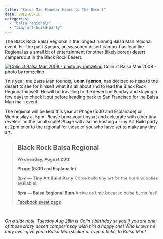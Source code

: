 ```yaml
---
title: "Balsa Man Founder Heads to The Desert"
date: 2012-08-16
categories: 
  - "balsa-regionals"
  - "tiny-art-build-party"
---
```


The Black Rock Balsa Regional is the longest running Balsa Man regional event. For the past 3 years, an seasoned desert camper has lead the Regional as a small bit of entertainment for other (likely bored) desert campers out in the Black Rock Desert.

[![Colin at Balsa Man 2008 - photo by romzelino](/images/colin-v-man.jpg "Colin at Balsa Man 2008 - photo by romzelino")](https://www.flickr.com/photos/57588753@N00/2815784721/in/photostream/) Colin at Balsa Man 2008 - photo by romzelino

This year, the Balsa Man founder, **Colin Fahrion**, has decided to head to the desert to see for himself what it's all about and to lead the Black Rock Regional himself. He will be traveling to the desert on Sunday and staying a few days to check it out before heading back to San Francisco for the Balsa Man main event.

The regional will be held this year at Phage (5:00 and Esplanade) on Wednesday at 5pm. Please bring your tiny art and celebrate with other tiny revelers on the small scale! Phage will also be hosting a Tiny Art Build party at 2pm prior to the regional for those of you who have yet to make any tiny art.

> ## Black Rock Balsa Regional
> 
> **Wednesday, August 29th**
> 
> **Phage (5:00 and Esplanade)**
> 
> **2pm — Tiny Art Build Party** Come build tiny art for the burn! Supplies available!
> 
> **5pm — Balsa Regional Burn** Arrive on time because balsa burns fast!
> 
> [Facebook event page](https://www.facebook.com/events/518555551503189/)

 

_On a side note, Tuesday Aug 28th is Colin's birthday so you if you are one of those crazy desert camper's say wish him a happy one! Who knows he may even give you a Balsa Man sticker or even a ticket to Balsa Man!_
